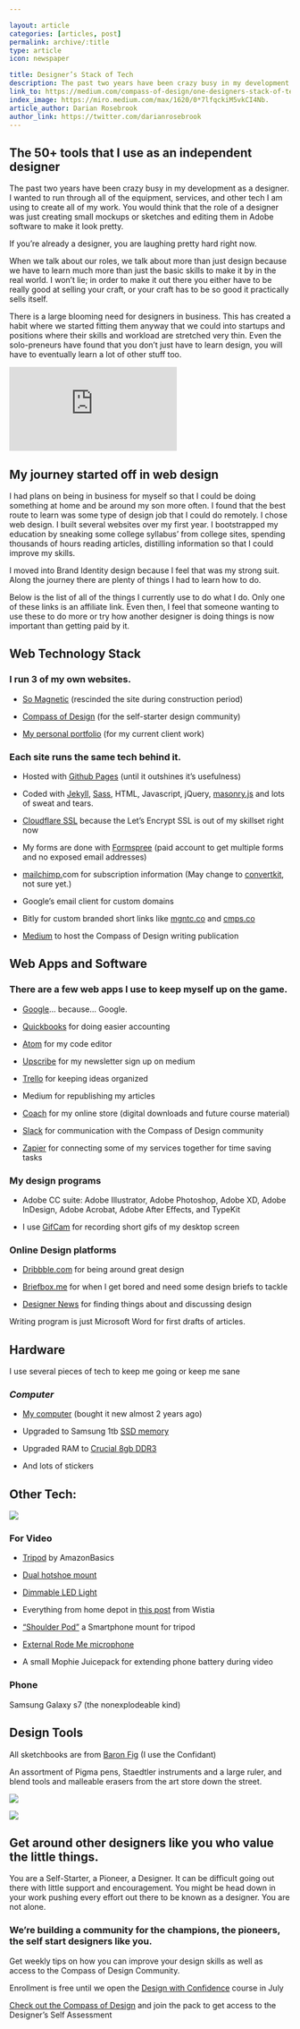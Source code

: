 ```yaml
---

layout: article
categories: [articles, post]
permalink: archive/:title
type: article
icon: newspaper

title: Designer’s Stack of Tech
description: The past two years have been crazy busy in my development as a designer. I wanted to run through all of the equipment, services, and other tech I am using to create all of my work. You would think that the role of a designer was just creating small mockups or sketches and editing them in Adobe software to make it look pretty.
link_to: https://medium.com/compass-of-design/one-designers-stack-of-tech-140027442fcc
index_image: https://miro.medium.com/max/1620/0*7lfqckiM5vkCI4Nb.
article_author: Darian Rosebrook
author_link: https://twitter.com/darianrosebrook
---
```


## The 50+ tools that I use as an independent designer

The past two years have been crazy busy in my development as a designer. I wanted to run through all of the equipment, services, and other tech I am using to create all of my work. You would think that the role of a designer was just creating small mockups or sketches and editing them in Adobe software to make it look pretty.

If you’re already a designer, you are laughing pretty hard right now.

When we talk about our roles, we talk about more than just design because we have to learn much more than just the basic skills to make it by in the real world. I won’t lie; in order to make it out there you either have to be really good at selling your craft, or your craft has to be so good it practically sells itself.

There is a large blooming need for designers in business. This has created a habit where we started fitting them anyway that we could into startups and positions where their skills and workload are stretched very thin. Even the solo-preneurs have found that you don’t just have to learn design, you will have to eventually learn a lot of other stuff too.

 <iframe src="https://medium.com/media/67e530824ec9aced9d9bf85683cfca09" frameborder=0></iframe>

## My journey started off in web design

I had plans on being in business for myself so that I could be doing something at home and be around my son more often. I found that the best route to learn was some type of design job that I could do remotely. I chose web design. I built several websites over my first year. I bootstrapped my education by sneaking some college syllabus’ from college sites, spending thousands of hours reading articles, distilling information so that I could improve my skills.

I moved into Brand Identity design because I feel that was my strong suit. Along the journey there are plenty of things I had to learn how to do.

Below is the list of all of the things I currently use to do what I do. Only one of these links is an affiliate link. Even then, I feel that someone wanting to use these to do more or try how another designer is doing things is now important than getting paid by it.

## Web Technology Stack

### I run 3 of my own websites.

* [So Magnetic](http://somagnetic.com) (rescinded the site during construction period)

* [Compass of Design](http://compassofdesign.com) (for the self-starter design community)

* [My personal portfolio](http://darianrosebrook.com) (for my current client work)

### Each site runs the same tech behind it.

* Hosted with [Github Pages](https://pages.github.com/) (until it outshines it’s usefulness)

* Coded with [Jekyll](https://jekyll.tips), [Sass](http://sass-lang.com/), HTML, Javascript, jQuery, [masonry.js](http://masonry.desandro.com/layout.html) and lots of sweat and tears.

* [Cloudflare SSL](https://blog.cloudflare.com/secure-and-fast-github-pages-with-cloudflare/) because the Let’s Encrypt SSL is out of my skillset right now

* My forms are done with [Formspree](https://formspree.io) (paid account to get multiple forms and no exposed email addresses)

* [mailchimp.](http://mailchimp.com)com for subscription information (May change to [convertkit](http://convertkit.com), not sure yet.)

* Google’s email client for custom domains

* Bitly for custom branded short links like [mgntc.co](http://mgntc.co) and [cmps.co](http://cmps.co)

* [Medium](http://Medium.com) to host the Compass of Design writing publication

## Web Apps and Software

### There are a few web apps I use to keep myself up on the game.

* [Google](https://google.com)… because… Google.

* [Quickbooks](https://quickbooks.intuit.com/smallbusiness/) for doing easier accounting

* [Atom](http://atom.io) for my code editor

* [Upscribe](http://upscri.be) for my newsletter sign up on medium

* [Trello](https://trello.com) for keeping ideas organized

* Medium for republishing my articles

* [Coach](http://compassofdesign.com/start) for my online store (digital downloads and future course material)

* [Slack](http://slack.com) for communication with the Compass of Design community

* [Zapier](http://zapier.com) for connecting some of my services together for time saving tasks

### My design programs

* Adobe CC suite:
Adobe Illustrator, Adobe Photoshop, Adobe XD, Adobe InDesign, Adobe Acrobat, Adobe After Effects, and TypeKit

* I use [GifCam](http://blog.bahraniapps.com/gifcam/) for recording short gifs of my desktop screen

### Online Design platforms

* [Dribbble.com](https://dribbble.com/d_evyn) for being around great design

* [Briefbox.me](http://briefbox.me/view-profile/darian-rosebrook/) for when I get bored and need some design briefs to tackle

* [Designer News](https://www.designernews.co/users/54069/darian-rosebrook) for finding things about and discussing design

Writing program is just Microsoft Word for first drafts of articles.

## Hardware

I use several pieces of tech to keep me going or keep me sane

### *Computer*

* [My computer](https://www.amazon.com/Asus-Q551LN-BBI706-15-6-Notebook-Refurbished/dp/B00UTKZZRE) (bought it new almost 2 years ago)

* Upgraded to Samsung 1tb [SSD memory](https://www.amazon.com/Samsung-2-5-Inch-Internal-MZ-75E1T0B-AM/dp/B00OBRFFAS)

* Upgraded RAM to [Crucial 8gb DDR3](https://www.amazon.com/gp/product/B006YG8X9Y)

* And lots of stickers

## Other Tech:

![](https://cdn-images-1.medium.com/max/3600/0*7lfqckiM5vkCI4Nb.)

### For Video

* [Tripod](https://www.amazon.com/gp/product/B005KP473Q) by AmazonBasics

* [Dual hotshoe mount](https://www.amazon.com/gp/product/B00KV97RX8/)

* [Dimmable LED Light](https://www.amazon.com/gp/product/B00ORGKG1Q/)

* Everything from home depot in [this post](https://wistia.com/library/down-and-dirty-lighting-kit) from Wistia

* [“Shoulder Pod”](https://www.amazon.com/gp/product/B00MAARLT6/) a Smartphone mount for tripod

* [External Rode Me microphone](https://www.amazon.com/gp/product/B018KIJGU8/)

* A small Mophie Juicepack for extending phone battery during video

### Phone

Samsung Galaxy s7 (the nonexplodeable kind)

## Design Tools

All sketchbooks are from [Baron Fig](http://baronfig.com) (I use the Confidant)

An assortment of Pigma pens, Staedtler instruments and a large ruler, and blend tools and malleable erasers from the art store down the street.

![](https://cdn-images-1.medium.com/max/3840/1*M6wHUFYB6No9woBefgTf8A.jpeg)

![](https://cdn-images-1.medium.com/max/2000/1*mo7_gcoDhIhJHCOLPxMfLg.png)

## Get around other designers like you who value the little things.

You are a Self-Starter, a Pioneer, a Designer. It can be difficult going out there with little support and encouragement. You might be head down in your work pushing every effort out there to be known as a designer. You are not alone.

### We’re building a community for the champions, the pioneers, the self start designers like you.

Get weekly tips on how you can improve your design skills as well as access to the Compass of Design Community.

Enrollment is free until we open the [Design with Confidence](https://compassofdesign.com/course) course in July

[Check out the Compass of Design](https://compassofdesign.com/community/) and join the pack to get access to the Designer’s Self Assessment
